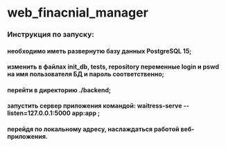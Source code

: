 # web_finacnial_manager
### Инструкция по запуску:
  #### необходимо иметь развернутю базу данных PostgreSQL 15; 
  #### изменить в файлах init_db, tests, repository переменные login и pswd на имя пользователя БД и пароль соответственно; 
  #### перейти в директорию ./backend;
  #### запустить сервер приложения командой: waitress-serve --listen=127.0.0.1:5000 app:app ; 
  #### перейдя по локальному адресу, наслаждаться работой веб-приложения.

